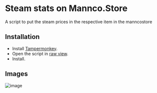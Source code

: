 # Steam stats on Mannco.Store
A script to put the steam prices in the respective item in the manncostore

## Installation
- Install [Tampermonkey](https://www.tampermonkey.net/). 
- Open the script in [raw view](https://github.com/LucasHenriqueDiniz/Steam-stats-for-Mannco.Store/raw/main/Steam%20stats%20for%20Mannco.Store.user.js).
- Install.

## Images

![image](https://user-images.githubusercontent.com/63087780/198682871-4d82351d-6b35-4e4c-a95e-3d82a7dbbee0.png)
